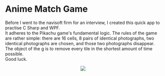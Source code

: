 # Anime Match Game

Before I went to the navisoft firm for an interview, I created this quick app to practise C Sharp and WPF.  
It adheres to the Pikachu game's fundamental logic. The rules of the game are rather simple: there are 16 cells, 
8 pairs of identical photographs, two identical photographs are chosen, and those two photographs disappear.  
The object of the g is to remove every tile in the shortest amount of time possible.  
Good luck.

<p align="center">
  <img src="https://github.com/nosensemlem/anime-match-game/assets/140367826/0ff2bda2-724a-452a-ba29-9f68544fce82">
</p>
